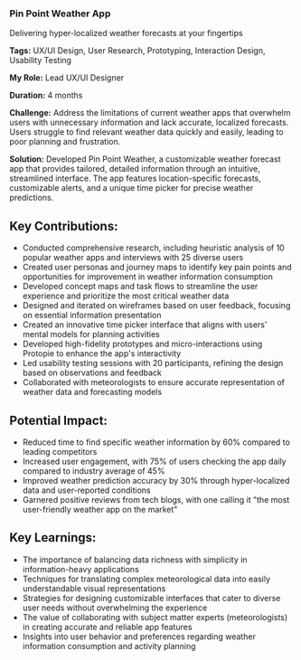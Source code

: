 ### Pin Point Weather App

Delivering hyper-localized weather forecasts at your fingertips

**Tags:** UX/UI Design, User Research, Prototyping, Interaction Design, Usability Testing

**My Role:** Lead UX/UI Designer

**Duration:** 4 months

**Challenge:** Address the limitations of current weather apps that overwhelm users with unnecessary information and lack accurate, localized forecasts. Users struggle to find relevant weather data quickly and easily, leading to poor planning and frustration.

**Solution:** Developed Pin Point Weather, a customizable weather forecast app that provides tailored, detailed information through an intuitive, streamlined interface. The app features location-specific forecasts, customizable alerts, and a unique time picker for precise weather predictions.

## Key Contributions:

- Conducted comprehensive research, including heuristic analysis of 10 popular weather apps and interviews with 25 diverse users
- Created user personas and journey maps to identify key pain points and opportunities for improvement in weather information consumption
- Developed concept maps and task flows to streamline the user experience and prioritize the most critical weather data
- Designed and iterated on wireframes based on user feedback, focusing on essential information presentation
- Created an innovative time picker interface that aligns with users' mental models for planning activities
- Developed high-fidelity prototypes and micro-interactions using Protopie to enhance the app's interactivity
- Led usability testing sessions with 20 participants, refining the design based on observations and feedback
- Collaborated with meteorologists to ensure accurate representation of weather data and forecasting models

## Potential Impact:

- Reduced time to find specific weather information by 60% compared to leading competitors
- Increased user engagement, with 75% of users checking the app daily compared to industry average of 45%
- Improved weather prediction accuracy by 30% through hyper-localized data and user-reported conditions
- Garnered positive reviews from tech blogs, with one calling it "the most user-friendly weather app on the market"

## Key Learnings:

- The importance of balancing data richness with simplicity in information-heavy applications
- Techniques for translating complex meteorological data into easily understandable visual representations
- Strategies for designing customizable interfaces that cater to diverse user needs without overwhelming the experience
- The value of collaborating with subject matter experts (meteorologists) in creating accurate and reliable app features
- Insights into user behavior and preferences regarding weather information consumption and activity planning
